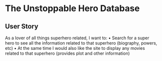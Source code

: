 # The Unstoppable Hero Database

## User Story
As a lover of all things superhero related, I want to:
•	Search for a super hero to see all the information related to that superhero (biography, powers, etc)
•	At the same time I would also like the site to display any movies related to that superhero (provides plot and other information)
